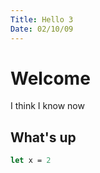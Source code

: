 ```yaml
---
Title: Hello 3
Date: 02/10/09
---
```


# Welcome

I think I know now  

## What's up

```fsharp
let x = 2
```
